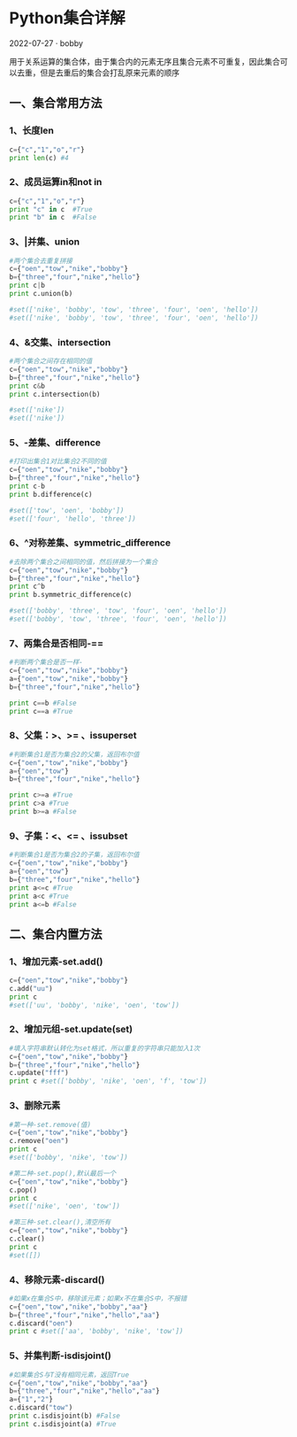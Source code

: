 # Python集合详解

2022-07-27 · bobby

用于关系运算的集合体，由于集合内的元素无序且集合元素不可重复，因此集合可以去重，但是去重后的集合会打乱原来元素的顺序

## 一、集合常用方法

### 1、长度len

```python
c={"c","1","o","r"}
print len(c) #4
```

### 2、成员运算in和not in

```python
c={"c","1","o","r"}
print "c" in c  #True
print "b" in c  #False
```

### 3、|并集、union

```python
#两个集合去重复拼接
c={"oen","tow","nike","bobby"}
b={"three","four","nike","hello"}
print c|b
print c.union(b)

#set(['nike', 'bobby', 'tow', 'three', 'four', 'oen', 'hello'])
#set(['nike', 'bobby', 'tow', 'three', 'four', 'oen', 'hello'])
```

### 4、&交集、intersection

```python
#两个集合之间存在相同的值
c={"oen","tow","nike","bobby"}
b={"three","four","nike","hello"}
print c&b
print c.intersection(b)

#set(['nike'])
#set(['nike'])
```

### 5、-差集、difference

```python
#打印出集合1对比集合2不同的值
c={"oen","tow","nike","bobby"}
b={"three","four","nike","hello"}
print c-b
print b.difference(c)

#set(['tow', 'oen', 'bobby'])
#set(['four', 'hello', 'three'])
```

### 6、^对称差集、symmetric_difference

```python
#去除两个集合之间相同的值，然后拼接为一个集合
c={"oen","tow","nike","bobby"}
b={"three","four","nike","hello"}
print c^b
print b.symmetric_difference(c)

#set(['bobby', 'three', 'tow', 'four', 'oen', 'hello'])
#set(['bobby', 'tow', 'three', 'four', 'oen', 'hello'])
```

### 7、两集合是否相同-==

```python
#判断两个集合是否一样-
c={"oen","tow","nike","bobby"}
a={"oen","tow","nike","bobby"}
b={"three","four","nike","hello"}

print c==b #False
print c==a #True
```

### 8、父集：>、>= 、issuperset

```python
#判断集合1是否为集合2的父集，返回布尔值
c={"oen","tow","nike","bobby"}
a={"oen","tow"}
b={"three","four","nike","hello"}

print c>=a #True
print c>a #True
print b>=a #False
```

### 9、子集：<、<= 、issubset

```python
#判断集合1是否为集合2的子集，返回布尔值
c={"oen","tow","nike","bobby"}
a={"oen","tow"}
b={"three","four","nike","hello"}
print a<=c #True
print a<c #True
print a<=b #False
```

## 二、集合内置方法

### 1、增加元素-set.add()

```python
c={"oen","tow","nike","bobby"}
c.add("uu")
print c
#set(['uu', 'bobby', 'nike', 'oen', 'tow'])
```

### 2、增加元组-set.update(set)

```python
#填入字符串默认转化为set格式，所以重复的字符串只能加入1次
c={"oen","tow","nike","bobby"}
b={"three","four","nike","hello"}
c.update("fff")
print c #set(['bobby', 'nike', 'oen', 'f', 'tow'])
```

### 3、删除元素

```python
#第一种-set.remove(值)
c={"oen","tow","nike","bobby"}
c.remove("oen")
print c
#set(['bobby', 'nike', 'tow'])

#第二种-set.pop(),默认最后一个
c={"oen","tow","nike","bobby"}
c.pop()
print c
#set(['nike', 'oen', 'tow'])

#第三种-set.clear(),清空所有
c={"oen","tow","nike","bobby"}
c.clear()
print c
#set([])
```

### 4、移除元素-discard()

```python
#如果x在集合S中，移除该元素；如果x不在集合S中，不报错
c={"oen","tow","nike","bobby","aa"}
b={"three","four","nike","hello","aa"}
c.discard("oen")
print c #set(['aa', 'bobby', 'nike', 'tow'])
```

### 5、并集判断-isdisjoint()

```python
#如果集合S与T没有相同元素，返回True
c={"oen","tow","nike","bobby","aa"}
b={"three","four","nike","hello","aa"}
a={"1","2"}
c.discard("tow")
print c.isdisjoint(b) #False
print c.isdisjoint(a) #True
```